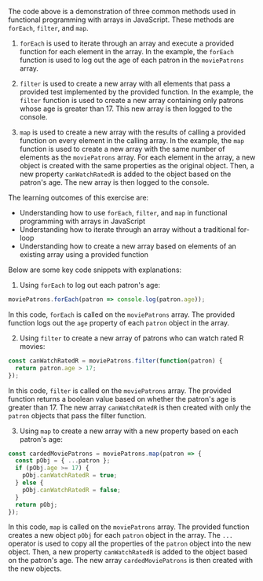 The code above is a demonstration of three common methods used in functional programming with arrays in JavaScript. These methods are `forEach`, `filter`, and `map`.

1.  `forEach` is used to iterate through an array and execute a provided function for each element in the array. In the example, the `forEach` function is used to log out the age of each patron in the `moviePatrons` array.
    
2.  `filter` is used to create a new array with all elements that pass a provided test implemented by the provided function. In the example, the `filter` function is used to create a new array containing only patrons whose age is greater than 17. This new array is then logged to the console.
    
3.  `map` is used to create a new array with the results of calling a provided function on every element in the calling array. In the example, the `map` function is used to create a new array with the same number of elements as the `moviePatrons` array. For each element in the array, a new object is created with the same properties as the original object. Then, a new property `canWatchRatedR` is added to the object based on the patron's age. The new array is then logged to the console.
    

The learning outcomes of this exercise are:

-   Understanding how to use `forEach`, `filter`, and `map` in functional programming with arrays in JavaScript
-   Understanding how to iterate through an array without a traditional for-loop
-   Understanding how to create a new array based on elements of an existing array using a provided function

Below are some key code snippets with explanations:

1.  Using `forEach` to log out each patron's age:

```javascript
moviePatrons.forEach(patron => console.log(patron.age));

```

In this code, `forEach` is called on the `moviePatrons` array. The provided function logs out the `age` property of each `patron` object in the array.

2.  Using `filter` to create a new array of patrons who can watch rated R movies:

```javascript
const canWatchRatedR = moviePatrons.filter(function(patron) {
  return patron.age > 17;
});

```

In this code, `filter` is called on the `moviePatrons` array. The provided function returns a boolean value based on whether the patron's age is greater than 17. The new array `canWatchRatedR` is then created with only the `patron` objects that pass the filter function.

3.  Using `map` to create a new array with a new property based on each patron's age:

```javascript
const cardedMoviePatrons = moviePatrons.map(patron => {
  const pObj = { ...patron };
  if (pObj.age >= 17) {
    pObj.canWatchRatedR = true;
  } else {
    pObj.canWatchRatedR = false;
  }
  return pObj;
});

```

In this code, `map` is called on the `moviePatrons` array. The provided function creates a new object `pObj` for each `patron` object in the array. The `...` operator is used to copy all the properties of the `patron` object into the new object. Then, a new property `canWatchRatedR` is added to the object based on the patron's age. The new array `cardedMoviePatrons` is then created with the new objects.